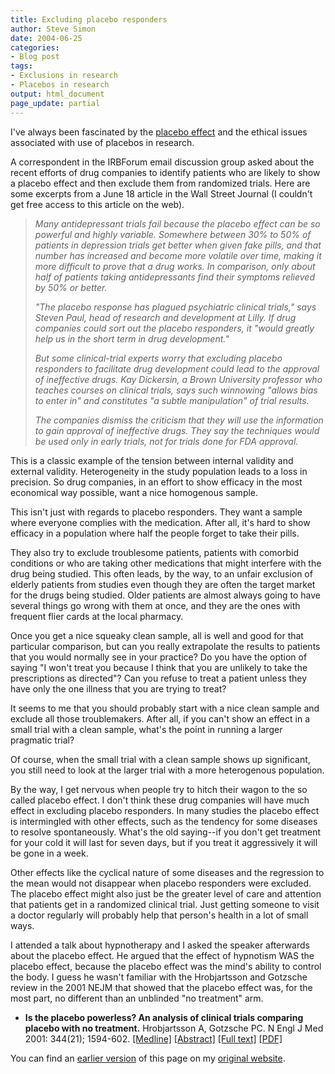 ```yaml
---
title: Excluding placebo responders
author: Steve Simon
date: 2004-06-25
categories:
- Blog post
tags:
- Exclusions in research
- Placebos in research
output: html_document
page_update: partial
---
```

I've always been fascinated by the [placebo
effect](../plan/placebo.asp) and the ethical issues associated with use
of placebos in research.

A correspondent in the IRBForum email discussion group asked about the
recent efforts of drug companies to identify patients who are likely to
show a placebo effect and then exclude them from randomized trials. Here
are some excerpts from a June 18 article in the Wall Street Journal (I
couldn't get free access to this article on the web).

> *Many antidepressant trials fail because the placebo effect can be so
> powerful and highly variable. Somewhere between 30% to 50% of patients
> in depression trials get better when given fake pills, and that number
> has increased and become more volatile over time, making it more
> difficult to prove that a drug works. In comparison, only about half
> of patients taking antidepressants find their symptoms relieved by 50%
> or better.*
>
> *"The placebo response has plagued psychiatric clinical trials,"
> says Steven Paul, head of research and development at Lilly. If drug
> companies could sort out the placebo responders, it "would greatly
> help us in the short term in drug development."*
>
> *But some clinical-trial experts worry that excluding placebo
> responders to facilitate drug development could lead to the approval
> of ineffective drugs. Kay Dickersin, a Brown University professor who
> teaches courses on clinical trials, says such winnowing "allows bias
> to enter in" and constitutes "a subtle manipulation" of trial
> results.*
>
> *The companies dismiss the criticism that they will use the
> information to gain approval of ineffective drugs. They say the
> techniques would be used only in early trials, not for trials done for
> FDA approval.*

This is a classic example of the tension between internal validity and
external validity. Heterogeneity in the study population leads to a loss
in precision. So drug companies, in an effort to show efficacy in the
most economical way possible, want a nice homogenous sample.

This isn't just with regards to placebo responders. They want a sample
where everyone complies with the medication. After all, it's hard to
show efficacy in a population where half the people forget to take their
pills.

They also try to exclude troublesome patients, patients with comorbid
conditions or who are taking other medications that might interfere with
the drug being studied. This often leads, by the way, to an unfair
exclusion of elderly patients from studies even though they are often
the target market for the drugs being studied. Older patients are almost
always going to have several things go wrong with them at once, and they
are the ones with frequent flier cards at the local pharmacy.

Once you get a nice squeaky clean sample, all is well and good for that
particular comparison, but can you really extrapolate the results to
patients that you would normally see in your practice? Do you have the
option of saying "I won't treat you because I think that you are
unlikely to take the prescriptions as directed"? Can you refuse to
treat a patient unless they have only the one illness that you are
trying to treat?

It seems to me that you should probably start with a nice clean sample
and exclude all those troublemakers. After all, if you can't show an
effect in a small trial with a clean sample, what's the point in
running a larger pragmatic trial?

Of course, when the small trial with a clean sample shows up
significant, you still need to look at the larger trial with a more
heterogenous population.

By the way, I get nervous when people try to hitch their wagon to the so
called placebo effect. I don't think these drug companies will have
much effect in excluding placebo responders. In many studies the placebo
effect is intermingled with other effects, such as the tendency for some
diseases to resolve spontaneously. What's the old saying\--if you
don't get treatment for your cold it will last for seven days, but if
you treat it aggressively it will be gone in a week.

Other effects like the cyclical nature of some diseases and the
regression to the mean would not disappear when placebo responders were
excluded. The placebo effect might also just be the greater level of
care and attention that patients get in a randomized clinical trial.
Just getting someone to visit a doctor regularly will probably help that
person's health in a lot of small ways.

I attended a talk about hypnotherapy and I asked the speaker afterwards
about the placebo effect. He argued that the effect of hypnotism WAS the
placebo effect, because the placebo effect was the mind's ability to
control the body. I guess he wasn't familiar with the Hrobjartsson and
Gotzsche review in the 2001 NEJM that showed that the placebo effect
was, for the most part, no different than an unblinded "no treatment"
arm.

-   **Is the placebo powerless? An analysis of clinical trials comparing
    placebo with no treatment.** Hrobjartsson A, Gotzsche PC. N Engl J
    Med 2001: 344(21); 1594-602.
    [\[Medline\]](http://www.ncbi.nlm.nih.gov/entrez/query.fcgi?cmd=Retrieve&db=PubMed&list_uids=11372012&dopt=Abstract)
    [\[Abstract\]](http://content.nejm.org/cgi/content/abstract/344/21/1594)
    [\[Full
    text\]](http://content.nejm.org/cgi/content/full/344/21/1594)
    [\[PDF\]](http://content.nejm.org/cgi/reprint/344/21/1594.pdf)

You can find an [earlier version](http://www.pmean.com/04/placebo.html) of this page on my [original website](http://www.pmean.com/original_site.html).
